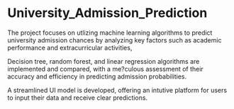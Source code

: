 # University_Admission_Prediction
The project focuses on utlizing machine learning algorithms to predict university admission chances by analyzing key factors such as academic performance and extracurricular activities,

Decision tree, random forest, and linear regression algorithms are implemented and compared, with a me?culous assessment of their accuracy and efficiency in predicting admission probabilities.

A streamlined UI model is developed, offering an intutive platform for users to input their data and receive clear predictions.
